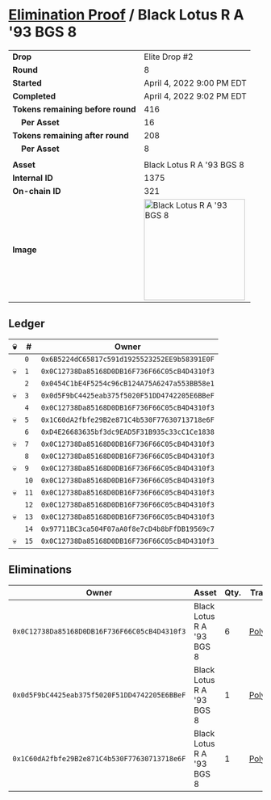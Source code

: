 # [Elimination Proof](./readme.md) / Black Lotus R A &#039;93 BGS 8

|||
|---|---|
| **Drop** | Elite Drop #2 |
| **Round** | 8 |
| **Started** | April 4, 2022 9:00 PM EDT |
| **Completed** | April 4, 2022 9:02 PM EDT |
| **Tokens remaining before round** | 416 |
| **&nbsp;&nbsp;&nbsp;&nbsp;Per Asset** | 16 |
| **Tokens remaining after round** | 208 |
| **&nbsp;&nbsp;&nbsp;&nbsp;Per Asset** | 8 |
| | |
| **Asset** | Black Lotus R A &#039;93 BGS 8 |
| **Internal ID** | 1375 |
| **On-chain ID** | 321 |
| **Image** | <img src="https://tcdn.blokpax.com/95e5eeed-5ebd-44d0-b2a9-7c82b8880861/bc6a47df3ab6da99e17c64bfcffde704ed7647974e30527ba65a38f8a23b6291.png" height="200" alt="Black Lotus R A &#039;93 BGS 8" /> |

## Ledger

| 💀 | # | Owner |
| --- | --- | --- |
|  | `0` | `0x6B5224dC65817c591d1925523252EE9b58391E0F` |
| 💀 | `1` | `0x0C12738Da85168D0DB16F736F66C05cB4D4310f3` |
|  | `2` | `0x0454C1bE4F5254c96cB124A75A6247a553BB58e1` |
| 💀 | `3` | `0x0d5F9bC4425eab375f5020F51DD4742205E6BBeF` |
|  | `4` | `0x0C12738Da85168D0DB16F736F66C05cB4D4310f3` |
| 💀 | `5` | `0x1C60dA2fbfe29B2e871C4b530F77630713718e6F` |
|  | `6` | `0xD4E26683635bf3dc9EAD5F31B935c33cC1Ce1838` |
| 💀 | `7` | `0x0C12738Da85168D0DB16F736F66C05cB4D4310f3` |
|  | `8` | `0x0C12738Da85168D0DB16F736F66C05cB4D4310f3` |
| 💀 | `9` | `0x0C12738Da85168D0DB16F736F66C05cB4D4310f3` |
|  | `10` | `0x0C12738Da85168D0DB16F736F66C05cB4D4310f3` |
| 💀 | `11` | `0x0C12738Da85168D0DB16F736F66C05cB4D4310f3` |
|  | `12` | `0x0C12738Da85168D0DB16F736F66C05cB4D4310f3` |
| 💀 | `13` | `0x0C12738Da85168D0DB16F736F66C05cB4D4310f3` |
|  | `14` | `0x97711BC3ca504F07aA0f8e7cD4b8bFfDB19569c7` |
| 💀 | `15` | `0x0C12738Da85168D0DB16F736F66C05cB4D4310f3` |


## Eliminations

| Owner | Asset | Qty. | Transaction |
| --- | --- | --- | --- |
| `0x0C12738Da85168D0DB16F736F66C05cB4D4310f3` | Black Lotus R A '93 BGS 8 | 6 | [Polygonscan](https://polygonscan.com/tx/0x4a30d236591844a62124edce929ade15e5e70a7b77979566407c1bb853b15dd6) |
| `0x0d5F9bC4425eab375f5020F51DD4742205E6BBeF` | Black Lotus R A '93 BGS 8 | 1 | [Polygonscan](https://polygonscan.com/tx/0x27e1a80bc95eb5fdc771dd035e90b272920a5f8e1b0b304072e97609c2c469d2) |
| `0x1C60dA2fbfe29B2e871C4b530F77630713718e6F` | Black Lotus R A '93 BGS 8 | 1 | [Polygonscan](https://polygonscan.com/tx/0x378599098eb1e53a78952780cf43e8ae1e341e7b8013c106535bfb07b80026f0) |
